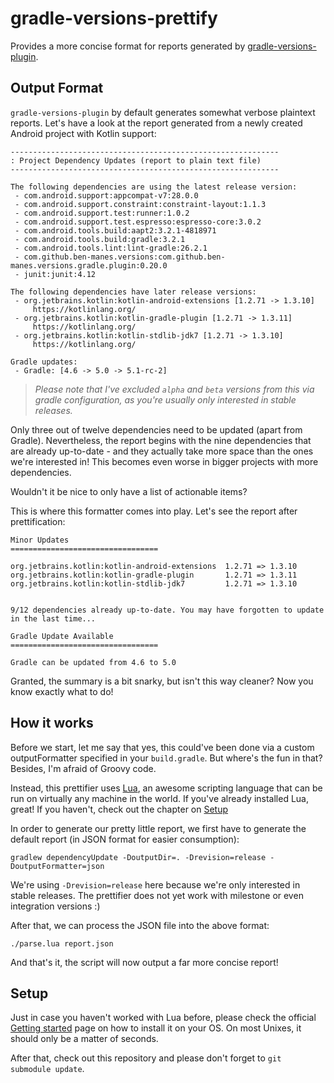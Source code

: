 # gradle-versions-prettify

Provides a more concise format for reports generated by [gradle-versions-plugin](https://github.com/ben-manes/gradle-versions-plugin).

## Output Format

`gradle-versions-plugin` by default generates somewhat verbose plaintext reports. Let's have a look at the report generated from a newly created Android project with Kotlin support:

```
------------------------------------------------------------
: Project Dependency Updates (report to plain text file)
------------------------------------------------------------

The following dependencies are using the latest release version:
 - com.android.support:appcompat-v7:28.0.0
 - com.android.support.constraint:constraint-layout:1.1.3
 - com.android.support.test:runner:1.0.2
 - com.android.support.test.espresso:espresso-core:3.0.2
 - com.android.tools.build:aapt2:3.2.1-4818971
 - com.android.tools.build:gradle:3.2.1
 - com.android.tools.lint:lint-gradle:26.2.1
 - com.github.ben-manes.versions:com.github.ben-manes.versions.gradle.plugin:0.20.0
 - junit:junit:4.12

The following dependencies have later release versions:
 - org.jetbrains.kotlin:kotlin-android-extensions [1.2.71 -> 1.3.10]
     https://kotlinlang.org/
 - org.jetbrains.kotlin:kotlin-gradle-plugin [1.2.71 -> 1.3.11]
     https://kotlinlang.org/
 - org.jetbrains.kotlin:kotlin-stdlib-jdk7 [1.2.71 -> 1.3.10]
     https://kotlinlang.org/

Gradle updates:
 - Gradle: [4.6 -> 5.0 -> 5.1-rc-2]
```

> *Please note that I've excluded `alpha` and `beta` versions from this via gradle configuration, as you're usually only interested in stable releases.*

Only three out of twelve dependencies need to be updated (apart from Gradle). Nevertheless, the report begins with the nine dependencies that are already up-to-date - and they actually take more space than the ones we're interested in! This becomes even worse in bigger projects with more dependencies.

Wouldn't it be nice to only have a list of actionable items?

This is where this formatter comes into play. Let's see the report after prettification:

```
Minor Updates
=================================

org.jetbrains.kotlin:kotlin-android-extensions	1.2.71 => 1.3.10
org.jetbrains.kotlin:kotlin-gradle-plugin     	1.2.71 => 1.3.11
org.jetbrains.kotlin:kotlin-stdlib-jdk7       	1.2.71 => 1.3.10


9/12 dependencies already up-to-date. You may have forgotten to update in the last time...

Gradle Update Available
=================================

Gradle can be updated from 4.6 to 5.0
```

Granted, the summary is a bit snarky, but isn't this way cleaner? Now you know exactly what to do!

## How it works

Before we start, let me say that yes, this could've been done via a custom outputFormatter specified in your `build.gradle`. But where's the fun in that? Besides, I'm afraid of Groovy code.

Instead, this prettifier uses [Lua](https://www.lua.org/), an awesome scripting language that can be run on virtually any machine in the world. If you've already installed Lua, great! If you haven't, check out the chapter on [Setup](#setup)

In order to generate our pretty little report, we first have to generate the default report (in JSON format for easier consumption):

```
gradlew dependencyUpdate -DoutputDir=. -Drevision=release -DoutputFormatter=json
```

We're using `-Drevision=release` here because we're only interested in stable releases. The prettifier does not yet work with milestone or even integration versions :)

After that, we can process the JSON file into the above format:

```
./parse.lua report.json
```

And that's it, the script will now output a far more concise report!

## Setup

Just in case you haven't worked with Lua before, please check the official [Getting started](https://www.lua.org/start.html) page on how to install it on your OS. On most Unixes, it should only be a matter of seconds.

After that, check out this repository and please don't forget to `git submodule update`.